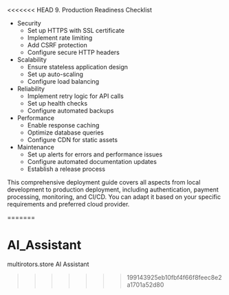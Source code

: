 <<<<<<< HEAD
  9. Production Readiness Checklist

  - Security
    - Set up HTTPS with SSL certificate
    - Implement rate limiting
    - Add CSRF protection
    - Configure secure HTTP headers
  - Scalability
    - Ensure stateless application design
    - Set up auto-scaling
    - Configure load balancing
  - Reliability
    - Implement retry logic for API calls
    - Set up health checks
    - Configure automated backups
  - Performance
    - Enable response caching
    - Optimize database queries
    - Configure CDN for static assets
  - Maintenance
    - Set up alerts for errors and performance issues
    - Configure automated documentation updates
    - Establish a release process

  This comprehensive deployment guide covers all aspects from local development to production deployment,
  including authentication, payment processing, monitoring, and CI/CD. You can adapt it based on your specific
  requirements and preferred cloud provider.


=======
# AI_Assistant
multirotors.store AI Assistant
>>>>>>> 199143925eb10fbf4f66f8feec8e2a1701a52d80
